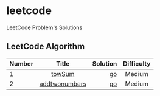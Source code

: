 # leetcode
LeetCode Problem's Solutions
## LeetCode Algorithm

| Number        | Title         | Solution  | Difficulty |
| ------------- |:-------------:| ---------:| :---------:|
| 1             | [towSum](https://leetcode.com/problems/two-sum/)| [go](https://github.com/lintanghui/leetcode/blob/master/algorithms/twosum/twosum.go)|  Medium |
| 2             | [addtwonumbers](https://leetcode.com/problems/add-two-numbers/)| [go][addtwonumers]| Medium |    



[addtwonumers]:(https://github.com/lintanghui/leetcode/blob/master/algorithms/addtwonumber/addtwonumber.go)